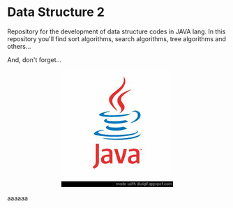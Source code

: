 # Data Structure 2
Repository for the development of data structure codes in JAVA lang.
In this repository you'll find sort algorithms, search algorithms, tree algorithms and others...

And, don't forget...
<p align="center">
<img src="/static/assets/java-gif.gif">
</p>

aaaaaa 
